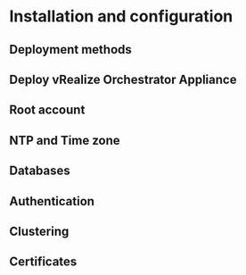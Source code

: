 # Installation and configuration

## Deployment methods

## Deploy vRealize Orchestrator Appliance

## Root account

## NTP and Time zone

## Databases

## Authentication

## Clustering

## Certificates